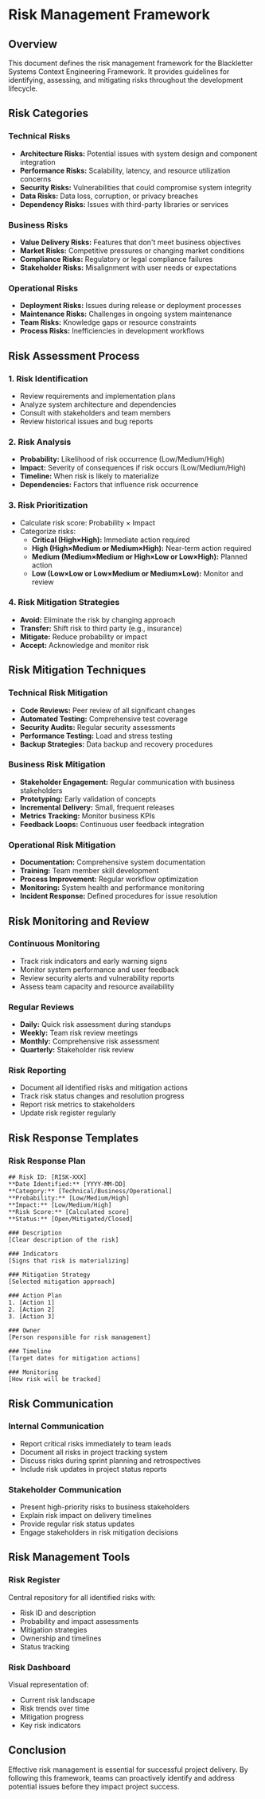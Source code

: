 # Risk Management Framework

## Overview

This document defines the risk management framework for the Blackletter Systems Context Engineering Framework. It provides guidelines for identifying, assessing, and mitigating risks throughout the development lifecycle.

## Risk Categories

### Technical Risks
- **Architecture Risks:** Potential issues with system design and component integration
- **Performance Risks:** Scalability, latency, and resource utilization concerns
- **Security Risks:** Vulnerabilities that could compromise system integrity
- **Data Risks:** Data loss, corruption, or privacy breaches
- **Dependency Risks:** Issues with third-party libraries or services

### Business Risks
- **Value Delivery Risks:** Features that don't meet business objectives
- **Market Risks:** Competitive pressures or changing market conditions
- **Compliance Risks:** Regulatory or legal compliance failures
- **Stakeholder Risks:** Misalignment with user needs or expectations

### Operational Risks
- **Deployment Risks:** Issues during release or deployment processes
- **Maintenance Risks:** Challenges in ongoing system maintenance
- **Team Risks:** Knowledge gaps or resource constraints
- **Process Risks:** Inefficiencies in development workflows

## Risk Assessment Process

### 1. Risk Identification
- Review requirements and implementation plans
- Analyze system architecture and dependencies
- Consult with stakeholders and team members
- Review historical issues and bug reports

### 2. Risk Analysis
- **Probability:** Likelihood of risk occurrence (Low/Medium/High)
- **Impact:** Severity of consequences if risk occurs (Low/Medium/High)
- **Timeline:** When risk is likely to materialize
- **Dependencies:** Factors that influence risk occurrence

### 3. Risk Prioritization
- Calculate risk score: Probability × Impact
- Categorize risks:
  - **Critical (High×High):** Immediate action required
  - **High (High×Medium or Medium×High):** Near-term action required
  - **Medium (Medium×Medium or High×Low or Low×High):** Planned action
  - **Low (Low×Low or Low×Medium or Medium×Low):** Monitor and review

### 4. Risk Mitigation Strategies
- **Avoid:** Eliminate the risk by changing approach
- **Transfer:** Shift risk to third party (e.g., insurance)
- **Mitigate:** Reduce probability or impact
- **Accept:** Acknowledge and monitor risk

## Risk Mitigation Techniques

### Technical Risk Mitigation
- **Code Reviews:** Peer review of all significant changes
- **Automated Testing:** Comprehensive test coverage
- **Security Audits:** Regular security assessments
- **Performance Testing:** Load and stress testing
- **Backup Strategies:** Data backup and recovery procedures

### Business Risk Mitigation
- **Stakeholder Engagement:** Regular communication with business stakeholders
- **Prototyping:** Early validation of concepts
- **Incremental Delivery:** Small, frequent releases
- **Metrics Tracking:** Monitor business KPIs
- **Feedback Loops:** Continuous user feedback integration

### Operational Risk Mitigation
- **Documentation:** Comprehensive system documentation
- **Training:** Team member skill development
- **Process Improvement:** Regular workflow optimization
- **Monitoring:** System health and performance monitoring
- **Incident Response:** Defined procedures for issue resolution

## Risk Monitoring and Review

### Continuous Monitoring
- Track risk indicators and early warning signs
- Monitor system performance and user feedback
- Review security alerts and vulnerability reports
- Assess team capacity and resource availability

### Regular Reviews
- **Daily:** Quick risk assessment during standups
- **Weekly:** Team risk review meetings
- **Monthly:** Comprehensive risk assessment
- **Quarterly:** Stakeholder risk review

### Risk Reporting
- Document all identified risks and mitigation actions
- Track risk status changes and resolution progress
- Report risk metrics to stakeholders
- Update risk register regularly

## Risk Response Templates

### Risk Response Plan
```
## Risk ID: [RISK-XXX]
**Date Identified:** [YYYY-MM-DD]
**Category:** [Technical/Business/Operational]
**Probability:** [Low/Medium/High]
**Impact:** [Low/Medium/High]
**Risk Score:** [Calculated score]
**Status:** [Open/Mitigated/Closed]

### Description
[Clear description of the risk]

### Indicators
[Signs that risk is materializing]

### Mitigation Strategy
[Selected mitigation approach]

### Action Plan
1. [Action 1]
2. [Action 2]
3. [Action 3]

### Owner
[Person responsible for risk management]

### Timeline
[Target dates for mitigation actions]

### Monitoring
[How risk will be tracked]
```

## Risk Communication

### Internal Communication
- Report critical risks immediately to team leads
- Document all risks in project tracking system
- Discuss risks during sprint planning and retrospectives
- Include risk updates in project status reports

### Stakeholder Communication
- Present high-priority risks to business stakeholders
- Explain risk impact on delivery timelines
- Provide regular risk status updates
- Engage stakeholders in risk mitigation decisions

## Risk Management Tools

### Risk Register
Central repository for all identified risks with:
- Risk ID and description
- Probability and impact assessments
- Mitigation strategies
- Ownership and timelines
- Status tracking

### Risk Dashboard
Visual representation of:
- Current risk landscape
- Risk trends over time
- Mitigation progress
- Key risk indicators

## Conclusion

Effective risk management is essential for successful project delivery. By following this framework, teams can proactively identify and address potential issues before they impact project success.
